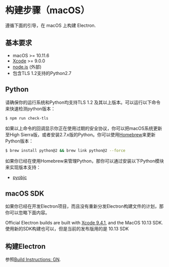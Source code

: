 # 构建步骤（macOS）

遵循下面的引导，在 macOS 上构建 Electron.

## 基本要求

* macOS >= 10.11.6
* [Xcode](https://developer.apple.com/technologies/tools/) >= 9.0.0
* [node.js](https://nodejs.org) (外部)
* 包含TLS 1.2支持的Python2.7

## Python

请确保你的运行系统和Python均支持TLS 1.2 及其以上版本。可以运行以下命令来快速检测python版本：

```sh
$ npm run check-tls
```

如果以上命令的回调显示你正在使用过期的安全协议，你可以把macOS系统更新至High Sierra版，或者安装2.7.x版的Python。你可以使用[Homebrew](https://brew.sh/)来更新Python版本：

```sh
$ brew install python@2 && brew link python@2 --force
```

如果你已经在使用Homebrew来管理Python，那你可以通过安装以下Python模块来实现版本支持：

* [pyobjc](https://pythonhosted.org/pyobjc/install.html)

## macOS SDK

如果你已经在开发Electron项目，而且没有重新分发Electron构建文件的计划，那你可以忽略下面内容。

Official Electron builds are built with [Xcode 9.4.1](http://adcdownload.apple.com/Developer_Tools/Xcode_9.4.1/Xcode_9.4.1.xip), and the MacOS 10.13 SDK. 使用新的SDK构建也可以，但是当前的发布版用的是 10.13 SDK

## 构建Electron

参照[Build Instructions: GN](build-instructions-gn.md).